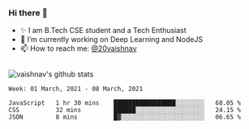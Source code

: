 ### Hi there 👋

<!--
**vaishnav-197/vaishnav-197** is a ✨ _special_ ✨ repository because its `README.md` (this file) appears on your GitHub profile.

Here are some ideas to get you started:
-->

- ✨ I am B.Tech CSE student and a Tech Enthusiast
- 🔭 I’m currently working on Deep Learning and NodeJS
- 📫 How to reach me: [@20vaishnav](https://twitter.com/20vaishnav)


<img src="https://github.com/vaishnav-197/vaishnav-197/blob/main/images/stat.svg" alt=""/>


![vaishnav's github stats](https://github-readme-stats.vercel.app/api?username=vaishnav-197&show_icons=true&theme=dark&count_private=true)


<!--START_SECTION:waka-->
```text
Week: 01 March, 2021 - 08 March, 2021

JavaScript   1 hr 30 mins    █████████████████░░░░░░░░   68.05 % 
CSS          32 mins         ██████░░░░░░░░░░░░░░░░░░░   24.15 % 
JSON         8 mins          █▓░░░░░░░░░░░░░░░░░░░░░░░   06.65 % 
```
<!--END_SECTION:waka-->
